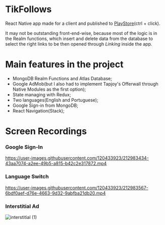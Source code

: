 # TikFollows
React Native app made for a client and published to [PlayStore](https://play.google.com/store/apps/details?id=com.tfbrowser)(ctrl + click).  

It may not be outstanding front-end-wise, because most of the logic is in the Realm functions, which insert and delete data from the database to select the right links to be then opened through *Linking* inside the app.

# Main features in the project 

- MongoDB Realm Functions and Atlas Database;
- Google AdMob(but I also had to implement Tapjoy's Offerwall through Native Modules as the first option);
- State managing with Redux;
- Two languages(English and Portuguese);
- Google Sign-in from MongoDB;
- React Navigation(Stack);

# Screen Recordings
### Google Sign-In
https://user-images.githubusercontent.com/120433923/212983434-43aa7074-a2ee-49b5-a815-b42c2e317872.mp4

### Language Switch
https://user-images.githubusercontent.com/120433923/212983567-6bdf0aef-d76e-4663-9d32-9abfba21db20.mp4
### Interstitial Ad

![interstitial (1)](https://github.com/felipeosouza/tikfollows/assets/120433923/1e45cedd-334e-489e-9fae-e116f7529804)

